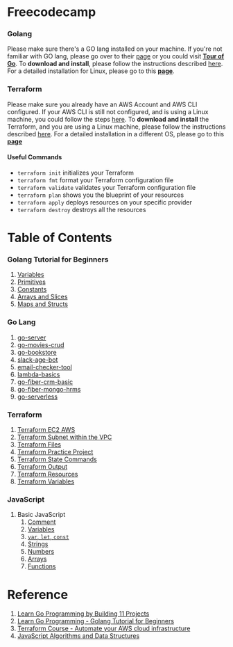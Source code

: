 # Freecodecamp

### Golang
Please make sure there's a GO lang installed on your machine. If you're not familiar with GO lang, please go over to their [page](https://go.dev/doc/tutorial/getting-started) or you could visit [**Tour of Go**](https://go.dev/tour/welcome/1). To **download and install**, please follow the instructions described [here](https://go.dev/doc/install). For a detailed installation for Linux, please go to this [**page**](https://rmarasigan.github.io/notes/notes/go-lang/Installation.html).

### Terraform
Please make sure you already have an AWS Account and AWS CLI configured. If your AWS CLI is still not configured, and is using a Linux machine, you could follow the steps [here](Installation.md#aws-cli). To **download and install** the Terraform, and you are using a Linux machine, please follow the instructions described [here](https://rmarasigan.github.io/notes/notes/terraform/installation.html). For a detailed installation in a different OS, please go to this [**page**](https://learn.hashicorp.com/tutorials/terraform/install-cli)

#### Useful Commands
* `terraform init`      initializes your Terraform
* `terraform fmt`       format your Terraform configuration file
* `terraform validate`  validates your Terraform configuration file
* `terraform plan`      shows you the blueprint of your resources
* `terraform apply`     deploys resources on your specific provider
* `terraform destroy`   destroys all the resources

# Table of Contents

### Golang Tutorial for Beginners
1. [Variables](golang-beginners/variables/README.md)
2. [Primitives](golang-beginners/primitives/README.md)
3. [Constants](golang-beginners/constants/README.md)
4. [Arrays and Slices](golang-beginners/arrays-slices/README.md)
5. [Maps and Structs](golang-beginners/maps-structs/README.md)

### Go Lang
1. [go-server](/go-server/)
2. [go-movies-crud](/go-movies-crud/)
3. [go-bookstore](/go-bookstore/)
4. [slack-age-bot](/slack-bot-age/)
5. [email-checker-tool](/email-checker-tool/)
6. [lambda-basics](/lambda-basics/)
7. [go-fiber-crm-basic](/go-fiber-crm-basic/)
8. [go-fiber-mongo-hrms](/go-fiber-mongo-hrms/)
9. [go-serverless](/go-serverless/)

### Terraform
1. [Terraform EC2 AWS](/terraform/tf-ec2-aws/)
2. [Terraform Subnet within the VPC](/terraform/tf-vpc-aws/)
3. [Terraform Files](/terraform/tf-files/)
4. [Terraform Practice Project](/terraform/tf-practice-project/)
5. [Terraform State Commands](/terraform/tf-state-commands/)
6. [Terraform Output](/terraform/tf-output/)
7. [Terraform Resources](/terraform/tf-resources/)
8. [Terraform Variables](/terraform/tf-variables/)

### JavaScript
1. Basic JavaScript
   1. [Comment](/javascript/basic-comment-variables.md#comment)
   2. [Variables](/javascript/basic-comment-variables.md#variables)
   3. [`var`, `let`, `const`](/javascript/basic-var-let-const.md)
   4. [Strings](/javascript/basic-string.md)
   5. [Numbers](/javascript/basic-numbers.md)
   6. [Arrays](/javascript/basic-array.md)
   7. [Functions](/javascript/basic-functions.md)

# Reference
1. [Learn Go Programming by Building 11 Projects](https://www.freecodecamp.org/news/learn-go-by-building-11-projects/)
2. [Learn Go Programming - Golang Tutorial for Beginners](https://www.youtube.com/watch?v=YS4e4q9oBaU)
3. [Terraform Course - Automate your AWS cloud infrastructure](https://www.youtube.com/watch?v=SLB_c_ayRMo)
4. [JavaScript Algorithms and Data Structures](https://www.freecodecamp.org/learn/javascript-algorithms-and-data-structures/)